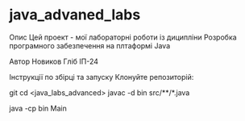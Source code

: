 # java_advaned_labs

Опис
Цей проект - мої лабораторні роботи із диципліни Розробка програмного забезпечення на плтаформі Java

Автор
Новиков Гліб ІП-24

Інструкції по збірці та запуску
Клонуйте репозиторій:

git 
cd <java_labs_advanced>
javac -d bin src/**/*.java

java -cp bin Main
